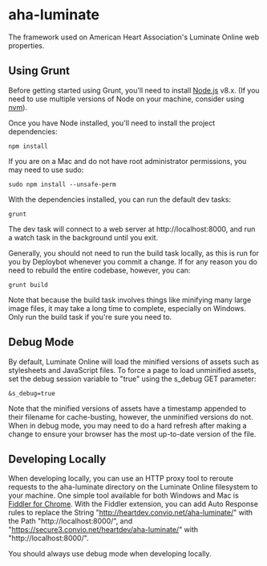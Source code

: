 aha-luminate
============

The framework used on American Heart Association's Luminate Online web properties.

Using Grunt
-----------

Before getting started using Grunt, you'll need to install [Node.js](https://nodejs.org) v8.x. (If you need to use multiple versions of Node on your machine, 
consider using [nvm](https://github.com/creationix/nvm)).

Once you have Node installed, you'll need to install the project dependencies:

```
npm install
```

If you are on a Mac and do not have root administrator permissions, you may need to use sudo:

```
sudo npm install --unsafe-perm
```

With the dependencies installed, you can run the default dev tasks:

```
grunt
```

The dev task will connect to a web server at http://localhost:8000, and run a watch task in the background until you exit.

Generally, you should not need to run the build task locally, as this is run for you by Deploybot whenever you commit a change. If for any reason you do 
need to rebuild the entire codebase, however, you can:

```
grunt build
```

Note that because the build task involves things like minifying many large image files, it may take a long time to complete, especially on Windows. Only 
run the build task if you're sure you need to.

Debug Mode
----------

By default, Luminate Online will load the minified versions of assets such as stylesheets and JavaScript files. To force a page to load unminified assets, 
set the debug session variable to "true" using the s_debug GET parameter:

```
&s_debug=true
```

Note that the minified versions of assets have a timestamp appended to their filename for cache-busting, however, the unminified versions do not. When in 
debug mode, you may need to do a hard refresh after making a change to ensure your browser has the most up-to-date version of the file.

Developing Locally
------------------

When developing locally, you can use an HTTP proxy tool to reroute requests to the aha-luminate directory on the Luminate Online filesystem to your 
machine. One simple tool available for both Windows and Mac is [Fiddler for Chrome](https://chrome.google.com/webstore/detail/fiddler/hkknfnifmbannmgkdliadghepbneplka?hl=en). With the Fiddler extension, you can add Auto Response rules to replace the String 
"http://heartdev.convio.net/aha-luminate/" with the Path "http://localhost:8000/", and "https://secure3.convio.net/heartdev/aha-luminate/" with 
"http://localhost:8000/".

You should always use debug mode when developing locally.
